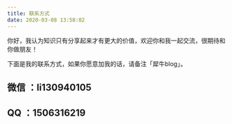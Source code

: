 ```yaml
---
title: 联系方式
date: 2020-03-08 13:58:02
---
```

你好，我认为知识只有分享起来才有更大的价值，欢迎你和我一起交流，很期待和你做朋友！

下面是我的联系方式，如果你愿意加我的话，请备注「犀牛blog」。

## 微信 ：li130940105


## QQ ：1506316219


